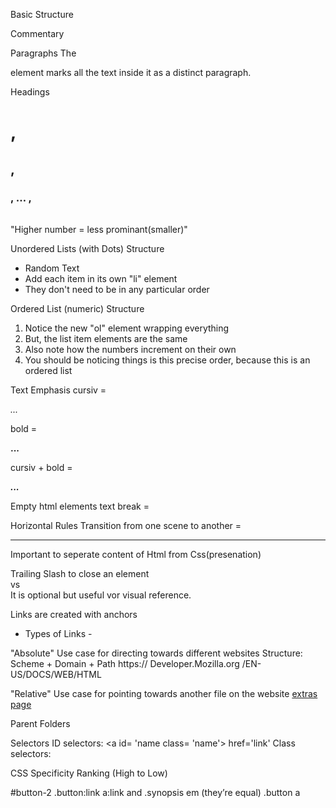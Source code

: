 Basic Structure
<html>

  <head>
    <!-- Metadata goes here -->
  </head>

  <body>
    <!-- Content goes here -->
  </body>

</html>


Commentary
<!-- -->

Paragraphs
The <p> element marks all the text inside it as a distinct paragraph.

Headings
<h1>, <h2>, <h3>, … , <h6></h6>
"Higher number = less prominant(smaller)"

Unordered Lists (with Dots) Structure 
<ul>
    <li>Random Text</li>
    <li>Add each item in its own "li" element</li>
    <li>They don't need to be in any particular order</li>
  </ul>

Ordered List (numeric) Structure
<ol>
    <li>Notice the new "ol" element wrapping everything</li>
    <li>But, the list item elements are the same</li>
    <li>Also note how the numbers increment on their own</li>
    <li>You should be noticing things is this precise order, because this is
        an ordered list</li>
  </ol>

Text Emphasis
cursiv =           <p><em>...</em></p>
bold   =           <p><strong>...</strong></p>
cursiv + bold =    <p><em><strong>...</strong></em></p>

Empty html elements 
text break = <br/>

Horizontal Rules
Transition from one scene to another = <hr/>
Important to seperate content of Html from Css(presenation)

Trailing Slash to close an element 
<br> vs <br/>
It is optional but useful vor visual reference.

Links are created with anchors 
<a> </a>

- Types of Links -

"Absolute" Use case for directing towards different websites
Structure: Scheme   + Domain                  + Path
           https://   Developer.Mozilla.org   /EN-US/DOCS/WEB/HTML

"Relative" Use case for pointing towards another file on the website
<a href='misc/extras.html'>extras page</a>

Parent Folders

Selectors 
ID selectors:     <a id= 'name class= 'name'> href='link' </a> 
Class selectors:  <div class= 'name'> </div>

CSS Specificity Ranking (High to Low)

#button-2
.button:link
a:link and .synopsis em (they’re equal)
.button
a



